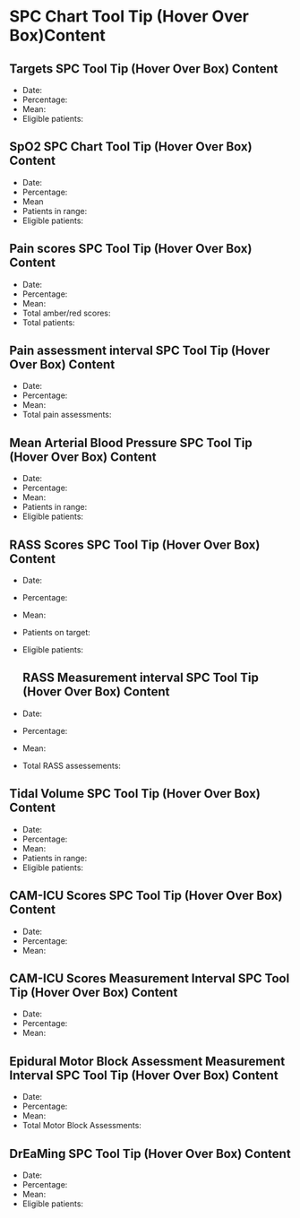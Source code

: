 # SPC Chart Tool Tip (Hover Over Box)Content

## Targets SPC Tool Tip (Hover Over Box) Content

- Date:
- Percentage:
- Mean:
- Eligible patients:

## SpO2 SPC Chart Tool Tip (Hover Over Box) Content

- Date:
- Percentage:
- Mean
- Patients in range:
- Eligible patients:

## Pain scores SPC Tool Tip (Hover Over Box) Content

- Date:
- Percentage:
- Mean:
- Total amber/red scores:
- Total patients:

## Pain assessment interval SPC Tool Tip (Hover Over Box) Content

- Date:
- Percentage:
- Mean:
- Total pain assessments:

## Mean Arterial Blood Pressure SPC Tool Tip (Hover Over Box) Content

- Date:
- Percentage:
- Mean:
- Patients in range:
- Eligible patients:

## RASS Scores SPC Tool Tip (Hover Over Box) Content

- Date:
- Percentage:
- Mean:
- Patients on target:
- Eligible patients:

  ## RASS Measurement interval SPC Tool Tip (Hover Over Box) Content

- Date:
- Percentage:
- Mean:
- Total RASS assessements:

## Tidal Volume SPC Tool Tip (Hover Over Box) Content

- Date:
- Percentage:
- Mean:
- Patients in range:
- Eligible patients:

## CAM-ICU Scores SPC Tool Tip (Hover Over Box) Content

- Date:
- Percentage:
- Mean:

## CAM-ICU Scores Measurement Interval SPC Tool Tip (Hover Over Box) Content

- Date:
- Percentage:
- Mean:

## Epidural Motor Block Assessment Measurement Interval SPC Tool Tip (Hover Over Box) Content

- Date:
- Percentage:
- Mean:
- Total Motor Block Assessments:

## DrEaMing SPC Tool Tip (Hover Over Box) Content

- Date:
- Percentage:
- Mean:
- Eligible patients:
